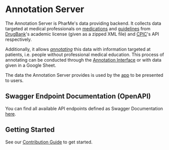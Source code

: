 # Annotation Server

The Annotation Server is PharMe's data providing backend. It collects data
targeted at medical professionals on [medications][gl] and [guidelines][gl] from
[DrugBank](https://go.drugbank.com)'s academic license (given as a zipped XML
file) and [CPIC](https://cpicpgx.org)'s API respectively.

Additionally, it allows *[annotating][gl]* this data with information targeted
at patients, i.e. people without professional medical education. This process of
annotating can be conducted through the [Annotation
Interface](../annotation-interface) or with data given in a Google Sheet.

The data the Annotation Server provides is used by the [app](../app) to be
presented to users.

## Swagger Endpoint Documentation (OpenAPI)

You can find all available API endpoints defined as Swagger Documentation
[here](https://annotation-server-pharme.dhc-lab.hpi.de/api).

## Getting Started

See our [Contribution Guide](CONTRIBUTING.md) to get started.

[gl]: ../docs/GLOSSARY.md
